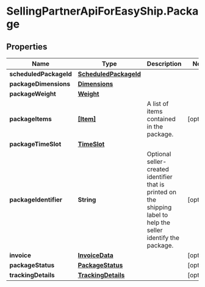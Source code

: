 # SellingPartnerApiForEasyShip.Package

## Properties

Name | Type | Description | Notes
------------ | ------------- | ------------- | -------------
**scheduledPackageId** | [**ScheduledPackageId**](ScheduledPackageId.md) |  | 
**packageDimensions** | [**Dimensions**](Dimensions.md) |  | 
**packageWeight** | [**Weight**](Weight.md) |  | 
**packageItems** | [**[Item]**](Item.md) | A list of items contained in the package. | [optional] 
**packageTimeSlot** | [**TimeSlot**](TimeSlot.md) |  | 
**packageIdentifier** | **String** | Optional seller-created identifier that is printed on the shipping label to help the seller identify the package. | [optional] 
**invoice** | [**InvoiceData**](InvoiceData.md) |  | [optional] 
**packageStatus** | [**PackageStatus**](PackageStatus.md) |  | [optional] 
**trackingDetails** | [**TrackingDetails**](TrackingDetails.md) |  | [optional] 


